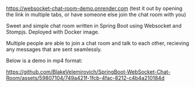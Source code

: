 https://websocket-chat-room-demo.onrender.com (test it out by opening the link in multiple tabs, or have someone else join the chat room with you)

Sweet and simple chat room written in Spring Boot using Websocket and Stompjs. Deployed with Docker image.

Multiple people are able to join a chat room and talk to each other, recieving any messages that are sent seamlessly.

Below is a demo in mp4 format:

https://github.com/BlakeVelemirovich/SpringBoot-WebSocket-Chat-Room/assets/59807104/749a421f-1fcb-4fac-8212-c4b4a210184d
